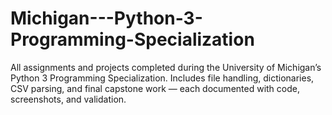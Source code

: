 # Michigan---Python-3-Programming-Specialization
All assignments and projects completed during the University of Michigan’s Python 3 Programming Specialization. Includes file handling, dictionaries, CSV parsing, and final capstone work — each documented with code, screenshots, and validation.
